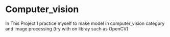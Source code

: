 # Computer_vision

In This Project I practice myself to make model in computer_vision category and image processing (try with on libray such as OpenCV) 

